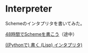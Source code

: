 # Interpreter

Schemeのインタプリタを書いてみた。

[48時間でSchemeを書こう](https://ja.wikibooks.org/wiki/48%E6%99%82%E9%96%93%E3%81%A7Scheme%E3%82%92%E6%9B%B8%E3%81%93%E3%81%86)（途中）

[((Pythonで) 書く (Lisp) インタプリタ)](http://www.aoky.net/articles/peter_norvig/lispy.htm)
